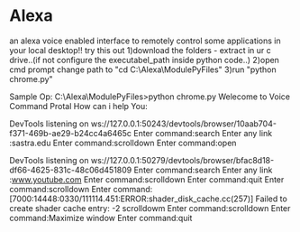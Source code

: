 # Alexa
an alexa voice enabled interface to remotely control some applications in your local desktop!!
try this out
1)download the folders -  extract in ur c drive..(if not configure the executabel_path inside python code..)
2)open cmd prompt change path to "cd C:\Alexa\ModulePyFiles"
3)run "python chrome.py"


Sample Op:
C:\Alexa\ModulePyFiles>python chrome.py
Welecome to Voice Command Protal How can i help You:

DevTools listening on ws://127.0.0.1:50243/devtools/browser/10aab704-f371-469b-ae29-b24cc4a6465c
Enter command:search
Enter any link :sastra.edu
Enter command:scrolldown
Enter command:open

DevTools listening on ws://127.0.0.1:50279/devtools/browser/bfac8d18-df66-4625-831c-48c06d451809
Enter command:search
Enter any link :www.youtube.com
Enter command:scrolldown
Enter command:quit
Enter command:scrolldown
Enter command:[7000:14448:0330/111114.451:ERROR:shader_disk_cache.cc(257)] Failed to create shader cache entry: -2
scrolldowm
Enter command:scrolldown
Enter command:Maximize window
Enter command:quit
